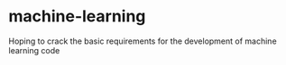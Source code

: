 # machine-learning
Hoping to crack the basic requirements for the development of machine learning code 
